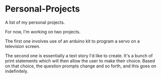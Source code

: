 # Personal-Projects

A list of my personal projects.

For now, I'm working on two projects.

The first one involves use of an arduino kit to program a servo on a television screen.

The second one is essentially a text story I'd like to create. It's a bunch of print statements which will then allow the user to make their choice. Based on that choice, the question prompts change and so forth, and this goes on indefinitely.
